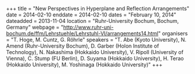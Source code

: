 +++
title = "New Perspectives in Hyperplane and Reflection Arrangements"
date = 2014-02-10
enddate = 2014-02-10
dates = "February 10, 2014"
dateadded = 2013-11-04
location = "Ruhr-University Bochum, Bochum, Germany"
webpage = "http://www.ruhr-uni-bochum.de/ffm/Lehrstuehle/Lehrstuhl-VI/arrangements14.html"
organisers = "T. Hoge, M. Cuntz, G. Röhrle"
speakers = "T. Abe (Kyoto University), N. Amend (Ruhr-University Bochum), D. Garber (Holon Institute of Technology), N. Nakashima (Hokkaido University), V. Ripoll (University of Vienna), C. Stump (FU Berlin), D. Suyama (Hokkaido University), H. Terao (Hokkaido University), M. Yoshinaga (Hokkaido University)"
+++
